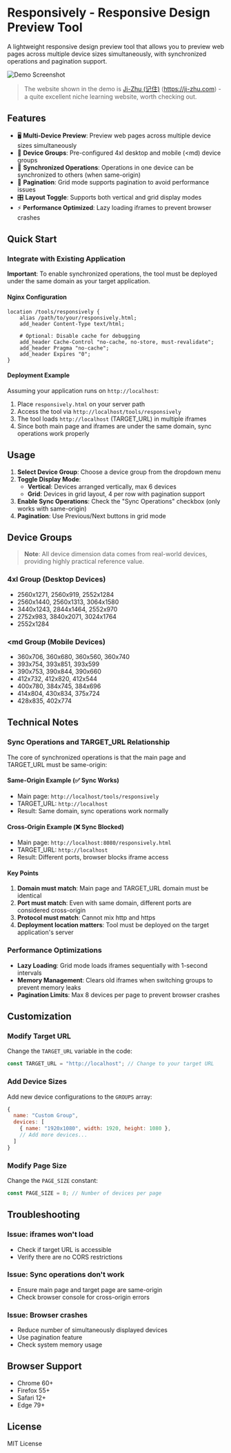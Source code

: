 # Responsively - Responsive Design Preview Tool

A lightweight responsive design preview tool that allows you to preview web pages across multiple device sizes simultaneously, with synchronized operations and pagination support.

![Demo Screenshot](https://ji-zhu.com/static/pics/responsively_compact.gif)

> The website shown in the demo is [Ji-Zhu (记住)](https://ji-zhu.com) (https://ji-zhu.com) - a quite excellent niche learning website, worth checking out.

## Features

- 🖥️ **Multi-Device Preview**: Preview web pages across multiple device sizes simultaneously
- 📱 **Device Groups**: Pre-configured 4xl desktop and mobile (<md) device groups
- 🔄 **Synchronized Operations**: Operations in one device can be synchronized to others (when same-origin)
- 📄 **Pagination**: Grid mode supports pagination to avoid performance issues
- 🎛️ **Layout Toggle**: Supports both vertical and grid display modes
- ⚡ **Performance Optimized**: Lazy loading iframes to prevent browser crashes

## Quick Start

### Integrate with Existing Application
**Important**: To enable synchronized operations, the tool must be deployed under the same domain as your target application.

#### Nginx Configuration
```nginx
location /tools/responsively {
    alias /path/to/your/responsively.html;
    add_header Content-Type text/html;
    
    # Optional: Disable cache for debugging
    add_header Cache-Control "no-cache, no-store, must-revalidate";
    add_header Pragma "no-cache";
    add_header Expires "0";
}
```

#### Deployment Example
Assuming your application runs on `http://localhost`:
1. Place `responsively.html` on your server path
2. Access the tool via `http://localhost/tools/responsively`
3. The tool loads `http://localhost` (TARGET_URL) in multiple iframes
4. Since both main page and iframes are under the same domain, sync operations work properly

## Usage

1. **Select Device Group**: Choose a device group from the dropdown menu
2. **Toggle Display Mode**:
   - **Vertical**: Devices arranged vertically, max 6 devices
   - **Grid**: Devices in grid layout, 4 per row with pagination support
3. **Enable Sync Operations**: Check the "Sync Operations" checkbox (only works with same-origin)
4. **Pagination**: Use Previous/Next buttons in grid mode

## Device Groups

> **Note**: All device dimension data comes from real-world devices, providing highly practical reference value.

### 4xl Group (Desktop Devices)
- 2560x1271, 2560x919, 2552x1284
- 2560x1440, 2560x1313, 3064x1580
- 3440x1243, 2844x1464, 2552x970
- 2752x983, 3840x2071, 3024x1764
- 2552x1284

### <md Group (Mobile Devices)
- 360x706, 360x680, 360x560, 360x740
- 393x754, 393x851, 393x599
- 390x753, 390x844, 390x660
- 412x732, 412x820, 412x544
- 400x780, 384x745, 384x696
- 414x804, 430x834, 375x724
- 428x835, 402x774

## Technical Notes

### Sync Operations and TARGET_URL Relationship
The core of synchronized operations is that the main page and TARGET_URL must be same-origin:

#### Same-Origin Example (✅ Sync Works)
- Main page: `http://localhost/tools/responsively`
- TARGET_URL: `http://localhost`
- Result: Same domain, sync operations work normally

#### Cross-Origin Example (❌ Sync Blocked)
- Main page: `http://localhost:8080/responsively.html`
- TARGET_URL: `http://localhost`
- Result: Different ports, browser blocks iframe access

#### Key Points
1. **Domain must match**: Main page and TARGET_URL domain must be identical
2. **Port must match**: Even with same domain, different ports are considered cross-origin
3. **Protocol must match**: Cannot mix http and https
4. **Deployment location matters**: Tool must be deployed on the target application's server

### Performance Optimizations
- **Lazy Loading**: Grid mode loads iframes sequentially with 1-second intervals
- **Memory Management**: Clears old iframes when switching groups to prevent memory leaks
- **Pagination Limits**: Max 8 devices per page to prevent browser crashes

## Customization

### Modify Target URL
Change the `TARGET_URL` variable in the code:
```javascript
const TARGET_URL = "http://localhost"; // Change to your target URL
```

### Add Device Sizes
Add new device configurations to the `GROUPS` array:
```javascript
{
  name: "Custom Group",
  devices: [
    { name: "1920x1080", width: 1920, height: 1080 },
    // Add more devices...
  ]
}
```

### Modify Page Size
Change the `PAGE_SIZE` constant:
```javascript
const PAGE_SIZE = 8; // Number of devices per page
```

## Troubleshooting

### Issue: iframes won't load
- Check if target URL is accessible
- Verify there are no CORS restrictions

### Issue: Sync operations don't work
- Ensure main page and target page are same-origin
- Check browser console for cross-origin errors

### Issue: Browser crashes
- Reduce number of simultaneously displayed devices
- Use pagination feature
- Check system memory usage

## Browser Support

- Chrome 60+
- Firefox 55+
- Safari 12+
- Edge 79+

## License

MIT License